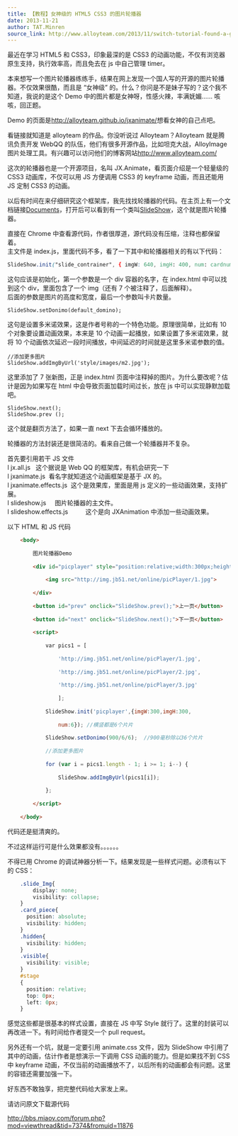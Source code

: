 ```yaml
---
title: 【教程】女神级的 HTML5 CSS3 的图片轮播器
date: 2013-11-21
author: TAT.Minren
source_link: http://www.alloyteam.com/2013/11/switch-tutorial-found-a-goddess-class-html5-css3-picture-carousel-unit-with-code/
---
```


<!-- {% raw %} - for jekyll -->

最近在学习 HTML5 和 CSS3，印象最深的是 CSS3 的动画功能，不仅有浏览器原生支持，执行效率高，而且免去在 js 中自己管理 timer。

本来想写一个图片轮播器练练手，结果在网上发现一个国人写的开源的图片轮播器。不仅效果很酷，而且是 “女神级” 的。什么？你问是不是妹子写的？这个我不知道，我说的是这个 Demo 中的图片都是女神呀，性感火辣，丰满妩媚…… 咳咳，回正题。

Demo 的页面是<http://alloyteam.github.io/jxanimate/>想看女神的自己点吧。

看链接就知道是 alloyteam 的作品。你没听说过 Alloyteam？Alloyteam 就是腾讯负责开发 WebQQ 的队伍，他们有很多开源作品，比如坦克大战，AlloyImage 图片处理工具。有兴趣可以访问他们的博客网站<http://www.alloyteam.com/>

这次的轮播器也是一个开源项目，名叫 JX.Animate，看页面介绍是一个轻量级的 CSS3 动画库，不仅可以用 JS 方便调用 CSS3 的 keyframe 动画，而且还能用 JS 定制 CSS3 的动画。

以后有时间在来仔细研究这个框架库，我先找找轮播器的代码。在主页上有一个文档链接[Documents](http://alloyteam.github.io/jxanimate/js/out/index.html)，打开后可以看到有一个类叫[SlideShow](http://alloyteam.github.io/jxanimate/js/out/classes/SlideShow.html)，这个就是图片轮播器。

直接在 Chrome 中查看源代码，作者很厚道，源代码没有压缩，注释也都保留着。  
主文件是 index.js，里面代码不多，看了一下其中和轮播器相关的有以下代码：

```css
SlideShow.init("slide_contrainer", { imgW: 640, imgH: 400, num: cardnum });
```

这句应该是初始化，第一个参数是一个 div 容器的名字，在 index.html 中可以找到这个 div，里面包含了一个 img（还有 7 个被注释了，后面解释）。  
后面的参数是图片的高度和宽度，最后一个参数叫卡片数量。

    SlideShow.setDonimo(default_domino);

这句是设置多米诺效果，这是作者号称的一个特色功能。原理很简单，比如有 10 个对象要设置动画效果，本来是 10 个动画一起播放，如果设置了多米诺效果，就将 10 个动画依次延迟一段时间播放，中间延迟的时间就是这里多米诺参数的值。

    //添加更多图片
    SlideShow.addImgByUrl('style/images/m2.jpg');

这里添加了 7 张新图，正是 index.html 页面中注释掉的图片。为什么要改呢？估计是因为如果写在 html 中会导致页面加载时间过长，放在 js 中可以实现静默加载吧。

    SlideShow.next();
    SlideShow.prev ();

这个就是翻页方法了，如果一直 next 下去会循环播放的。

轮播器的方法封装还是很简洁的。看来自己做一个轮播器并不复杂。

首先要引用若干 JS 文件  
l jx.all.js   这个据说是 Web QQ 的框架库，有机会研究一下  
l jxanimate.js  看名字就知道这个动画框架是基于 JX 的。  
l jxanimate.effects.js  这个是效果库，里面是用 js 定义的一些动画效果，支持扩展。  
l slideshow.js     图片轮播器的主文件。  
l slideshow.effects.js          这个是向 JXAnimation 中添加一些动画效果。

以下 HTML 和 JS 代码

```html
    <body>
 
        图片轮播器Demo
 
        <div id="picplayer" style="position:relative;width:300px;height:300px;">
 
            <img src="http://img.jb51.net/online/picPlayer/1.jpg">
 
        </div>
 
        <button id="prev" onclick="SlideShow.prev();">上一页</button>
 
        <button id="next" onclick="SlideShow.next();">下一页</button>
 
        <script>
 
            var pics1 = [
 
                'http://img.jb51.net/online/picPlayer/1.jpg',
 
                'http://img.jb51.net/online/picPlayer/2.jpg',
 
                'http://img.jb51.net/online/picPlayer/3.jpg'
 
                ];
 
            SlideShow.init('picplayer',{imgW:300,imgH:300,
 
                num:6}); //横竖都是6个片片
 
            SlideShow.setDonimo(900/6/6);  //900毫秒除以36个片片
 
            //添加更多图片
 
            for (var i = pics1.length - 1; i >= 1; i--) {
 
                SlideShow.addImgByUrl(pics1[i]);
 
            };
 
        </script>
 
    </body>
```

代码还是挺清爽的。

不过这样运行可是什么效果都没有。。。。。。

不得已用 Chrome 的调试神器分析一下。结果发现是一些样式问题。必须有以下的 CSS：

```css
    .slide_Img{
        display: none;
        visibility: collapse;
    }
    .card_piece{
      position: absolute;
      visibility: hidden;
    }
    .hidden{
      visibility: hidden;
    }
    .visible{
      visibility: visible;
    }
    #stage
    {
      position: relative;
      top: 0px;
      left: 0px;
    }
```

感觉这些都是很基本的样式设置，直接在 JS 中写 Style 就行了。这里的封装可以再改进一下。有时间给作者提交一个 pull request。

另外还有一个坑，就是一定要引用 animate.css 文件，因为 SlideShow 中引用了其中的动画，估计作者是想演示一下调用 CSS 动画的能力。但是如果找不到 CSS 中 keyframe 动画，不仅当前的动画播放不了，以后所有的动画都会有问题。这里的容错还需要加强一下。

好东西不敢独享，把完整代码给大家发上来。

请访问原文下载源代码

<http://bbs.miaov.com/forum.php?mod=viewthread&tid=7374&fromuid=11876>


<!-- {% endraw %} - for jekyll -->
